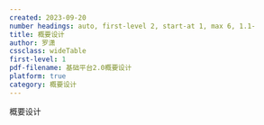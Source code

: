 ```yaml
---
created: 2023-09-20
number headings: auto, first-level 2, start-at 1, max 6, 1.1-
title: 概要设计
author: 罗潇
cssclass: wideTable
first-level: 1
pdf-filename: 基础平台2.0概要设计
platform: true
category: 概要设计
---
```


概要设计
